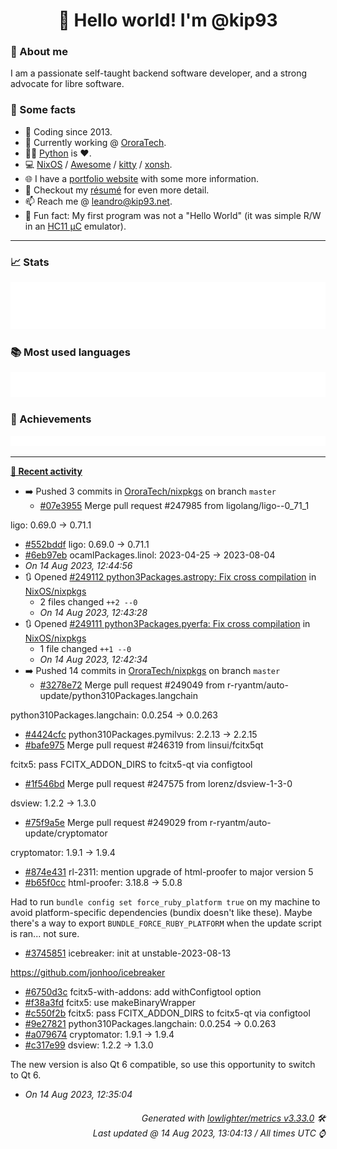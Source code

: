 <!-- README template, populated using this action:
     https://github.com/kip93/kip93/blob/main/.github/workflows/readme.yml. -->

<h1 align="center">👋 Hello world! I'm @kip93</h1> <!-- LOGIN => username -->

### 👤 About me

I am a passionate self-taught backend software developer, and a strong advocate for libre software.


### 💬 Some facts

* 📅 Coding since 2013.
* 💼 Currently working @ [OroraTech](https://ororatech.com/).
* 👨‍💻 [Python](https://github.com/search?q=user%3Akip93&l=python) is ❤️. <!-- LOGIN => username -->
* 💻 [NixOS](https://github.com/NixOS/) /
     [Awesome](https://github.com/awesomeWM/) /
     [kitty](https://github.com/kovidgoyal/kitty/) /
     [xonsh](https://github.com/xonsh/).
* 🌐 I have a [portfolio website](https://kip93.net/) with some more information.
* 📝 Checkout my [résumé](https://kip93.net/resume/) for even more detail.
* 📫 Reach me @ [leandro@kip93.net](mailto:leandro@kip93.net).
* 🎲 Fun fact: My first program was not a "Hello World" (it was simple R/W in an [HC11 µC](https://en.wikipedia.org/wiki/68HC11) emulator).


-----------------------------------------------------------------------------------------------------------------------


### 📈 Stats

![](./stats.svg)


### 📚 Most used languages <!-- by percentage, in decreasing order -->

![](./languages.svg)


### 🏅 Achievements

![](./achievements.svg)


-----------------------------------------------------------------------------------------------------------------------


**[📰 Recent activity](https://github.com/kip93)**
* ➡️ Pushed 3 commits in [OroraTech/nixpkgs](https://github.com/OroraTech/nixpkgs) on branch `master`
  * [#07e3955](https://github.com/OroraTech/nixpkgs/commit/07e3955) Merge pull request #247985 from ligolang/ligo--0_71_1

ligo: 0.69.0 -&gt; 0.71.1
  * [#552bddf](https://github.com/OroraTech/nixpkgs/commit/552bddf) ligo: 0.69.0 -&gt; 0.71.1
  * [#6eb97eb](https://github.com/OroraTech/nixpkgs/commit/6eb97eb) ocamlPackages.linol: 2023-04-25 -&gt; 2023-08-04
  * *On 14 Aug 2023, 12:44:56*
* 🔃 Opened [#249112 python3Packages.astropy: Fix cross compilation](https://github.com/NixOS/nixpkgs/pull/249112) in [NixOS/nixpkgs](https://github.com/NixOS/nixpkgs)
  * 2 files changed `++2 --0`
  * *On 14 Aug 2023, 12:43:28*
* 🔃 Opened [#249111 python3Packages.pyerfa: Fix cross compilation](https://github.com/NixOS/nixpkgs/pull/249111) in [NixOS/nixpkgs](https://github.com/NixOS/nixpkgs)
  * 1 file changed `++1 --0`
  * *On 14 Aug 2023, 12:42:34*
* ➡️ Pushed 14 commits in [OroraTech/nixpkgs](https://github.com/OroraTech/nixpkgs) on branch `master`
  * [#3278e72](https://github.com/OroraTech/nixpkgs/commit/3278e72) Merge pull request #249049 from r-ryantm/auto-update/python310Packages.langchain

python310Packages.langchain: 0.0.254 -&gt; 0.0.263
  * [#4424cfc](https://github.com/OroraTech/nixpkgs/commit/4424cfc) python310Packages.pymilvus: 2.2.13 -&gt; 2.2.15
  * [#bafe975](https://github.com/OroraTech/nixpkgs/commit/bafe975) Merge pull request #246319 from linsui/fcitx5qt

fcitx5: pass FCITX_ADDON_DIRS to fcitx5-qt via configtool
  * [#1f546bd](https://github.com/OroraTech/nixpkgs/commit/1f546bd) Merge pull request #247575 from lorenz/dsview-1-3-0

dsview: 1.2.2 -&gt; 1.3.0
  * [#75f9a5e](https://github.com/OroraTech/nixpkgs/commit/75f9a5e) Merge pull request #249029 from r-ryantm/auto-update/cryptomator

cryptomator: 1.9.1 -&gt; 1.9.4
  * [#874e431](https://github.com/OroraTech/nixpkgs/commit/874e431) rl-2311: mention upgrade of html-proofer to major version 5
  * [#b65f0cc](https://github.com/OroraTech/nixpkgs/commit/b65f0cc) html-proofer: 3.18.8 -&gt; 5.0.8

Had to run `bundle config set force_ruby_platform true` on my machine to
avoid platform-specific dependencies (bundix doesn&#39;t like these). Maybe
there&#39;s a way to export `BUNDLE_FORCE_RUBY_PLATFORM` when the update
script is ran... not sure.
  * [#3745851](https://github.com/OroraTech/nixpkgs/commit/3745851) icebreaker: init at unstable-2023-08-13

https://github.com/jonhoo/icebreaker
  * [#6750d3c](https://github.com/OroraTech/nixpkgs/commit/6750d3c) fcitx5-with-addons: add withConfigtool option
  * [#f38a3fd](https://github.com/OroraTech/nixpkgs/commit/f38a3fd) fcitx5: use makeBinaryWrapper
  * [#c550f2b](https://github.com/OroraTech/nixpkgs/commit/c550f2b) fcitx5: pass FCITX_ADDON_DIRS to fcitx5-qt via configtool
  * [#9e27821](https://github.com/OroraTech/nixpkgs/commit/9e27821) python310Packages.langchain: 0.0.254 -&gt; 0.0.263
  * [#a079674](https://github.com/OroraTech/nixpkgs/commit/a079674) cryptomator: 1.9.1 -&gt; 1.9.4
  * [#c317e99](https://github.com/OroraTech/nixpkgs/commit/c317e99) dsview: 1.2.2 -&gt; 1.3.0

The new version is also Qt 6 compatible, so use this opportunity to
switch to Qt 6.
  * *On 14 Aug 2023, 12:35:04*
 <!-- Last activity -->


<h6 align="right"><em>
    Generated with <a href="https://github.com/lowlighter/metrics/tree/latest/">lowlighter/metrics v3.33.0</a> 🛠️<br> <!-- VERSION => MAJOR.minor.patch -->
    Last updated @ 14 Aug 2023, 13:04:13 / All times UTC ⌚ <!-- meta.generated => DD/MM/YYYY, hh:mm -->
</em></h6>
